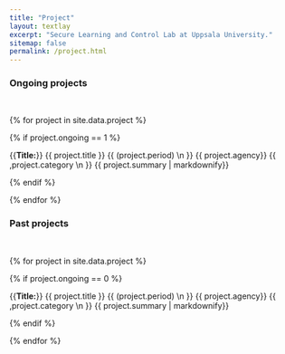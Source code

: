 ```yaml
---
title: "Project"
layout: textlay
excerpt: "Secure Learning and Control Lab at Uppsala University."
sitemap: false
permalink: /project.html
---
```


### Ongoing projects
<br/>

{% for project in site.data.project %}

{% if project.ongoing == 1 %}

{{**Title:**}} {{ project.title }} {{ &lpar;project.period&rpar; \n }}
{{ project.agency}} {{ &comma;project.category \n }}
{{ project.summary | markdownify}}
<br/>

{% endif %}

{% endfor %}

### Past projects
<br/>

{% for project in site.data.project %}

{% if project.ongoing == 0 %}

{{**Title:**}} {{ project.title }} {{ &lpar;project.period&rpar; \n }}
{{ project.agency}} {{ &comma;project.category \n }}
{{ project.summary | markdownify}}
<br/>

{% endif %}

{% endfor %}
